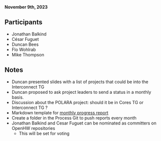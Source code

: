 **November 9th, 2023**

## Participants

* Jonathan Balkind
* César Fuguet
* Duncan Bees
* Flo Wohlrab
* Mike Thompson

## Notes

* Duncan presented slides with a list of projects that could be into the Interconnect TG
* Duncan proposed to ask project leaders to send a status in a monthly basis.
* Discussion about the POLARA project: should it be in Cores TG or Interconnect TG ?
* Markdown template for [monthly progress report](https://github.com/openhwgroup/programs/blob/master/process/Project-Monthly-Report-Template.md)
* Create a folder in the Process Git to push reports every month
* Jonathan Balkind and Cesar Fuguet can be nominated as committers on OpenHW repositories
  * This will be set for voting
